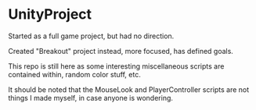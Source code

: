 # UnityProject
Started as a full game project, but had no direction.

Created "Breakout" project instead, more focused, has defined goals.

This repo is still here as some interesting miscellaneous scripts are contained within, random color stuff, etc.

It should be noted that the MouseLook and PlayerController scripts are not things I made myself, in case anyone is wondering.
